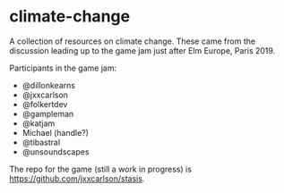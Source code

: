 # climate-change

A collection of resources on climate change.  These came 
from the discussion leading up to the game jam just
after Elm Europe, Paris 2019.

Participants in the game jam:

- @dillonkearns
- @jxxcarlson
- @folkertdev
- @gampleman
- @katjam 
- Michael (handle?)
- @tibastral 
- @unsoundscapes

The repo for the game (still a work in progress) is https://github.com/jxxcarlson/stasis.







